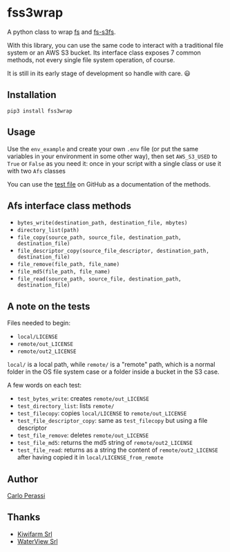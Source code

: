 # fss3wrap
A python class to wrap [fs](https://github.com/PyFilesystem/pyfilesystem2) and [fs-s3fs](https://github.com/PyFilesystem/s3fs).

With this library, you can use the same code to interact with a traditional file system or an AWS S3 bucket.
Its interface class exposes 7 common methods, not every single file system operation, of course.

It is still in its early stage of development so handle with care. 😃


## Installation

```
pip3 install fss3wrap
```

## Usage

Use the `env_example` and create your own `.env` file (or put the same variables in your environment in some other way), then set `AWS_S3_USED` to `True` or `False` as you need it: once in your script with a single class or use it with two `Afs` classes

You can use the [test file](https://github.com/carlok/fss3wrap) on GitHub as a documentation of the methods.

## Afs interface class methods 

* `bytes_write(destination_path, destination_file, mbytes)`
* `directory_list(path)`
* `file_copy(source_path, source_file, destination_path, destination_file)`
* `file_descriptor_copy(source_file_descriptor, destination_path, destination_file)`
* `file_remove(file_path, file_name)`
* `file_md5(file_path, file_name)`
* `file_read(source_path, source_file, destination_path, destination_file)`

## A note on the tests

Files needed to begin:
* `local/LICENSE`
* `remote/out_LICENSE`
* `remote/out2_LICENSE`

`local/` is a local path, while `remote/` is a "remote" path, which is a normal folder in the OS file system case or a folder inside a bucket in the S3 case.

A few words on each test:
* `test_bytes_write`: creates `remote/out_LICENSE`
* `test_directory_list`: lists `remote/`
* `test_filecopy`: copies `local/LICENSE` to `remote/out_LICENSE`
* `test_file_descriptor_copy`: same as `test_filecopy` but using a file descriptor
* `test_file_remove`: deletes `remote/out_LICENSE`
* `test_file_md5`: returns the md5 string of `remote/out2_LICENSE`
* `test_file_read`: returns as a string the content of `remote/out2_LICENSE` after having copied it in `local/LICENSE_from_remote`

## Author

[Carlo Perassi](https://carlo.perassi.com)

## Thanks

* [Kiwifarm Srl](https://www.kiwifarm.it/)
* [WaterView Srl](https://www.waterview.it/)
